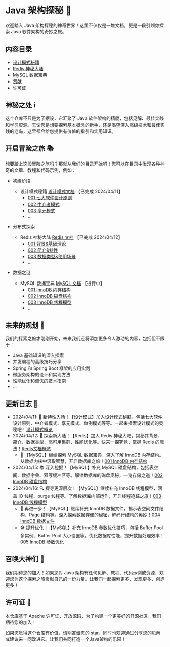 # Java 架构探秘 🚀

欢迎踏入 Java 架构探秘的神奇世界！这里不仅仅是一堆文档，更是一段引领你探索 Java 软件架构的奇妙之旅。

## 内容目录

- [设计模式秘籍](articles/design_patterns/)
- [Redis 神秘大陆](articles/redis/)
- [MySQL 数据宝典](articles/mysql/)
- [贡献](CONTRIBUTING.md)
- [许可证](LICENSE)

## 神秘之处 ℹ️

这个仓库不只是为了摆设，它汇聚了 Java 软件架构的精髓，包括见解、最佳实践和学习资源。无论您是想要探索基本概念的新手，还是渴望深入高级技术和最佳实践的老鸟，这里都会给您提供有价值的指引和实用知识。

## 开启冒险之旅 📚

想要踏上这段冒险之旅吗？那就从我们的目录开始吧！您可以在目录中发现各种神奇的文章、教程和代码示例，例如：

- 初级阶段
  - 设计模式秘籍 [设计模式文档](articles/design_patterns/) 【已完成 2024/04/11】
    - [001 七大软件设计原则](articles/design_patterns/001%20七大软件设计原则.md)
    - [002 中介者模式](articles/design_patterns/002%20中介者模式.md)
    - [003 享元模式](articles/design_patterns/003%20享元模式.md)
    - ...

- 分布式探索
  - Redis 神秘大陆 [Redis 文档](articles/redis/) 【已完成 2024/04/12】
    - [001 背景&基础理论](articles/redis/001%20背景&基础理论.md)
    - [002 简介&特性](articles/redis/002%20简介&特性.md)
    - [003 数据类型&使用场景](articles/redis/003%20数据类型&使用场景.md)
    - ...

- 数据之谜
  - MySQL 数据宝典 [MySQL 文档](articles/mysql/) 【进行中】
    - [001 InnoDB 内存结构](articles/mysql/001%20InnoDB%20内存结构.md)
    - [002 InnoDB 磁盘结构](articles/mysql/002%20InnoDB%20磁盘结构.md)
    - [003 InnoDB 线程模型](articles/mysql/003%20InnoDB%20线程模型.md)
    - ...

## 未来的规划 🌟

我们的探索之旅才刚刚开始，未来我们还将添加更多令人激动的内容，包括但不限于：

- Java 基础知识的深入探索
- 并发编程的高级技巧分享
- Spring 和 Spring Boot 框架的应用实践
- 微服务架构的设计和实现方法
- 性能优化和调优的技术指南
- ...

## 更新日志 📜

- 2024/04/11: 🌟 新特性入场！【设计模式】加入设计模式秘籍，包括七大软件设计原则、中介者模式、享元模式、单例模式等等。一起来探索设计模式的奥秘吧！[设计模式概览](articles/design_patterns/README.md)
- 2024/04/12: 🚀 探索新大陆！【Redis】加入 Redis 神秘大陆，揭秘其背景、简介、数据类型、高可用集群、性能优化等。快来一探究竟，掌握 Redis 的魔法！[Redis文档概览](articles/redis/001%20背景&基础理论.md)
  - 📘 【MySQL】继续探索 MySQL 数据宝典，深入了解 InnoDB 内存结构。从数据内核中汲取智慧，开启数据库之旅！[001 InnoDB 内存结构](articles/mysql/001%20InnoDB%20内存结构.md)
- 2024/04/15: 📚 深入挖掘！【MySQL】补充 MySQL 磁盘结构，包括表空间、数据字典、双写缓冲区等。解锁数据库的磁盘奥秘，一览存储之道！[002 InnoDB 磁盘结构](articles/mysql/002%20InnoDB%20磁盘结构.md)
- 2024/04/16: 🔍 探寻更深层次！【MySQL】继续补充 InnoDB 线程模型，涵盖 IO 线程、purge 线程等。了解数据库内部运作，开启线程追踪之旅！[003 InnoDB 线程模型](articles/mysql/003%20InnoDB%20线程模型.md)
  - 📝 再进一步！【MySQL】继续补充 InnoDB 数据文件，揭示表空间文件结构、Page 结构等。深入探索数据存储的秘密，解码行结构的奥妙！[004 InnoDB 数据文件](articles/mysql/004%20InnoDB%20数据文件.md)
  - 🛠 提升优化！【MySQL】补充 InnoDB 参数优化技巧，包括 Buffer Pool 多实例、Buffer Pool 大小设置等。优化数据库性能，提升数据处理效率！[005 InnoDB 参数优化](articles/mysql/005%20InnoDB%20参数优化.md)

## 召唤大神们 💫

我们期待您的加入！如果您对 Java 架构有任何见解、教程、代码示例或资源，欢迎您为这个探索之旅贡献自己的一份力量。让我们一起探索更多、发现更多、创造更多！

## 许可证 📄

本仓库基于 Apache 许可证，开放源码，为了构建一个更美好的开源社区，我们期待您的加入！

如果您觉得这个仓库有价值，请别吝啬您的 star，同时也欢迎通过分享您的见解或建议来一同改进它。让我们共同打造一个Java架构的乐园！
